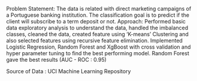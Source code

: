 
Problem Statement: The data is related with direct marketing campaigns of a Portuguese banking institution. The classification goal is to predict if the client will subscribe to a term deposit or not. 
Approach:  Performed basic data exploratory analysis to understand the data, handled the imbalanced classes, cleaned the data, created feature using ‘K-means’ Clustering and also selected features using recursive feature elimination. Implemented Logistic Regression, Random Forest and XgBoost with cross validation and hyper parameter tuning to find the best performing model. Random Forest gave the best results (AUC - ROC : 0.95)

Source of Data : UCI Machine Learning Repository
